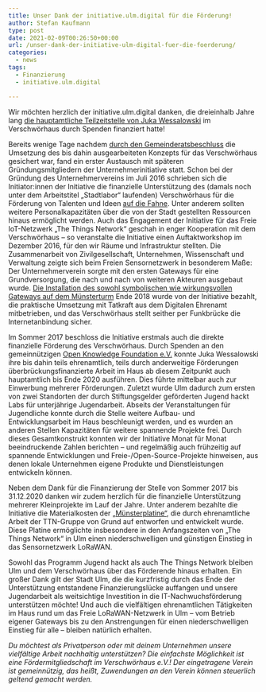```yaml
---
title: Unser Dank der initiative.ulm.digital für die Förderung!
author: Stefan Kaufmann
type: post
date: 2021-02-09T00:26:50+00:00
url: /unser-dank-der-initiative-ulm-digital-fuer-die-foerderung/
categories:
  - news
tags:
  - Finanzierung
  - initiative.ulm.digital

---
```

Wir möchten herzlich der initiative.ulm.digital danken, die dreieinhalb Jahre lang [die hauptamtliche Teilzeitstelle von Juka Wessalowski][1] im Verschwörhaus durch Spenden finanziert hatte!

Bereits wenige Tage nachdem [durch den Gemeinderatsbeschluss][2] die Umsetzung des bis dahin ausgearbeiteten Konzepts für das Verschwörhaus gesichert war, fand ein erster Austausch mit späteren Gründungsmitgliedern der Unternehmerinitiative statt. Schon bei der Gründung des Unternehmervereins im Juli 2016 schrieben sich die Initiator:innen der Initiative die finanzielle Unterstützung des (damals noch unter dem Arbeitstitel „Stadtlabor“ laufenden) Verschwörhaus für die Förderung von Talenten und Ideen [auf die Fahne][3]. Unter anderem sollten weitere Personalkapazitäten über die von der Stadt gestellten Ressourcen hinaus ermöglicht werden. Auch das Engagement der Initiative für das Freie IoT-Netzwerk „The Things Network“ geschah in enger Kooperation mit dem Verschwörhaus – so veranstalte die Initiative einen Auftaktworkshop im Dezember 2016, für den wir Räume und Infrastruktur stellten. Die Zusammenarbeit von Zivilgesellschaft, Unternehmen, Wissenschaft und Verwaltung zeigte sich beim Freien Sensornetzwerk in besonderem Maße: Der Unternehmerverein sorgte mit den ersten Gateways für eine Grundversorgung, die nach und nach von weiteren Akteuren ausgebaut wurde. [Die Installation des sowohl symbolischen wie wirkungsvollen Gateways auf dem Münsterturm][4] Ende 2018 wurde von der Initiative bezahlt, die praktische Umsetzung mit Tatkraft aus dem Digitalen Ehrenamt mitbetrieben, und das Verschwörhaus stellt seither per Funkbrücke die Internetanbindung sicher.

Im Sommer 2017 beschloss die Initiative erstmals auch die direkte finanzielle Förderung des Verschwörhaus. Durch Spenden an den gemeinnützigen [Open Knowledge Foundation e.V.][5] konnte Juka Wessalowski ihre bis dahin teils ehrenamtlich, teils durch anderweitige Förderungen überbrückungsfinanzierte Arbeit im Haus ab diesem Zeitpunkt auch hauptamtlich bis Ende 2020 ausführen. Dies führte mittelbar auch zur Einwerbung mehrerer Förderungen. Zuletzt wurde Ulm dadurch zum ersten von zwei Standorten der durch Stiftungsgelder geförderten Jugend hackt Labs für unterjährige Jugendarbeit. Abseits der Veranstaltungen für Jugendliche konnte durch die Stelle weitere Aufbau- und Entwicklungsarbeit im Haus beschleunigt werden, und es wurden an anderen Stellen Kapazitäten für weitere spannende Projekte frei. Durch dieses Gesamtkonstrukt konnten wir der Initiative Monat für Monat beeindruckende Zahlen berichten – und regelmäßig auch frühzeitig auf spannende Entwicklungen und Freie-/Open-Source-Projekte hinweisen, aus denen lokale Unternehmen eigene Produkte und Dienstleistungen entwickeln können.

Neben dem Dank für die Finanzierung der Stelle von Sommer 2017 bis 31.12.2020 danken wir zudem herzlich für die finanzielle Unterstützung mehrerer Kleinprojekte im Lauf der Jahre. Unter anderem bezahlte die Initiative die Materialkosten der [„Münsterplatine“][6], die durch ehrenamtliche Arbeit der TTN-Gruppe von Grund auf entworfen und entwickelt wurde. Diese Platine ermöglichte insbesondere in den Anfangszeiten von „The Things Network“ in Ulm einen niederschwelligen und günstigen Einstieg in das Sensornetzwerk LoRaWAN.

Sowohl das Programm Jugend hackt als auch The Things Network bleiben Ulm und dem Verschwörhaus über das Förderende hinaus erhalten. Ein großer Dank gilt der Stadt Ulm, die die kurzfristig durch das Ende der Unterstützung entstandene Finanzierungslücke auffangen und unsere Jugendarbeit als weitsichtige Investition in die IT-Nachwuchsförderung unterstützen möchte! Und auch die vielfältigen ehrenamtlichen Tätigkeiten im Haus rund um das Freie LoRaWAN-Netzwerk in Ulm – vom Betrieb eigener Gateways bis zu den Anstrengungen für einen niederschwelligen Einstieg für alle – bleiben natürlich erhalten.

_Du möchtest als Privatperson oder mit deinem Unternehmen unsere vielfältige Arbeit nachhaltig unterstützen? Die einfachste Möglichkeit ist eine Fördermitgliedschaft im Verschwörhaus e.V.! Der eingetragene Verein ist gemeinnützig, das heißt, Zuwendungen an den Verein können steuerlich geltend gemacht werden._

 [1]: /danke-fuer-alles-juka/
 [2]: /der-gemeinderat-findet-uns-cool-o/
 [3]: https://www.swp.de/suedwesten/staedte/ulm/verein-_inititiative.ulm.digital_-macht-ulm-fit-fuers-digitale-zeitalter-22912141.html
 [4]: https://lora.ulm-digital.com/blog/gateway-auf-dem-ulmer-muenster
 [5]: https://okfn.de/
 [6]: https://lora.ulm-digital.com/blog/die-ttn-ulm-platine